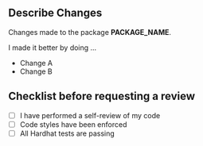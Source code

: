## Describe Changes

Changes made to the package **PACKAGE_NAME**.

I made it better by doing ...

- Change A
- Change B

## Checklist before requesting a review

- [ ] I have performed a self-review of my code
- [ ] Code styles have been enforced
- [ ] All Hardhat tests are passing
